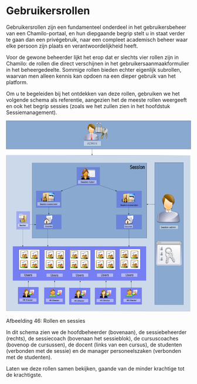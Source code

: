 # Gebruikersrollen

Gebruikersrollen zijn een fundamenteel onderdeel in het gebruikersbeheer van een Chamilo-portaal, en hun diepgaande begrip stelt u in staat verder te gaan dan een privégebruik, naar een compleet academisch beheer waar elke persoon zijn plaats en verantwoordelijkheid heeft.

Voor de gewone beheerder lijkt het erop dat er slechts vier rollen zijn in Chamilo: de rollen die direct verschijnen in het gebruikersaanmaakformulier in het beheergedeelte. Sommige rollen bieden echter eigenlijk subrollen, waarvan men alleen kennis kan opdoen na een dieper gebruik van het platform.

Om u te begeleiden bij het ontdekken van deze rollen, gebruiken we het volgende schema als referentie, aangezien het de meeste rollen weergeeft en ook het begrip sessies \(zoals we het zullen zien in het hoofdstuk Sessiemanagement\).

![](../../../.gitbook/assets/graficos80%20%281%29.png)

Afbeelding 46: Rollen en sessies

In dit schema zien we de hoofdbeheerder \(bovenaan\), de sessiebeheerder \(rechts\), de sessiecoach \(bovenaan het sessieblok\), de cursuscoaches \(bovenop de cursussen\), de docent \(links van een cursus\), de studenten \(verbonden met de sessie\) en de manager personeelszaken \(verbonden met de studenten\).

Laten we deze rollen samen bekijken, gaande van de minder krachtige tot de krachtigste.
